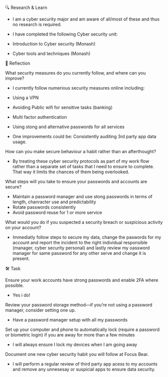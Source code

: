 🔍 Research & Learn

- I am a cyber security major and am aware of all/most of these and thus no research is required.

- I have completed the following Cyber security unit:

- Introduction to Cyber security (Monash)
- Cyber tools and techniques (Monash)

📝 Reflection

What security measures do you currently follow, and where can you improve?

- I currently follow numerious security measures online including:
- Using a VPN
- Avoiding Public wifi for sensitive tasks (banking)
- Multi factor authentication
- Using stong and alternative passwords for all services

- One improvements could be: Consistently auditing 3rd party app data usage.

How can you make secure behaviour a habit rather than an afterthought?

- By treating these cyber security protocols as part of my work flow rather than a separate set of tasks that I need to ensure to complete. That way it limits the chances of them being overlooked.

What steps will you take to ensure your passwords and accounts are secure?

- Maintain a password manager and use stong passwords in terms of length, chanracter use and predictability
- Rotate passwords consistently
- Avoid password reuse for 1 or more service

What would you do if you suspected a security breach or suspicious activity on your account?

- Immediatly follow steps to secure my data, change the paswords for my account and report the incident to the right individual responsible (manager, cyber security personal) and lastly review my oassword manager for same password for any other serve and change it is present.

🛠️ Task

Ensure your work accounts have strong passwords and enable 2FA where possible.

- Yes i do!

Review your password storage method—if you’re not using a password manager, consider setting one up.

- Have a password manager setup with all my passwords

Set up your computer and phone to automatically lock (require a password or biometric login) if you are away for more than a few minutes

- I will always ensure I lock my devices when I am going away

Document one new cyber security habit you will follow at Focus Bear.

- I will perform a regular review of third party app acess to my accounts and remove any unnesesay or suspicial apps to ensure data security.
